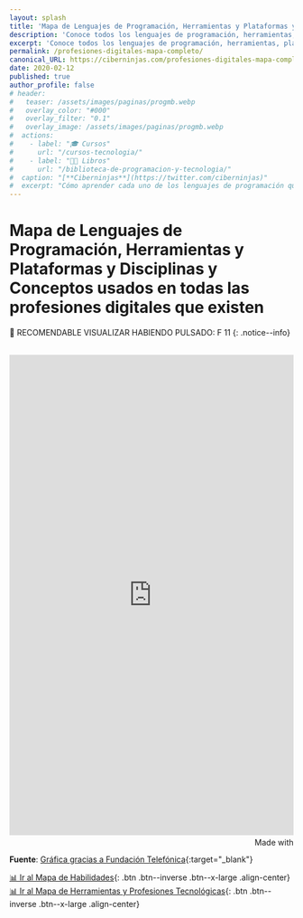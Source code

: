 ```yaml
---
layout: splash
title: 'Mapa de Lenguajes de Programación, Herramientas y Plataformas y Disciplinas y Conceptos usados en todas las profesiones digitales que existen'
description: 'Conoce todos los lenguajes de programación, herramientas, plataformas y displicinas diferentes que existen dentro del mundo de la tecnología'
excerpt: 'Conoce todos los lenguajes de programación, herramientas, plataformas y displicinas diferentes que existen dentro del mundo de la tecnología'
permalink: /profesiones-digitales-mapa-completo/
canonical_URL: https://ciberninjas.com/profesiones-digitales-mapa-completo/
date: 2020-02-12
published: true
author_profile: false
# header:
#   teaser: /assets/images/paginas/progmb.webp
#   overlay_color: "#000"
#   overlay_filter: "0.1"
#   overlay_image: /assets/images/paginas/progmb.webp
#  actions:
#    - label: "🎓 Cursos"
#      url: "/cursos-tecnologia/"
#    - label: "👨‍💻 Libros"
#      url: "/biblioteca-de-programacion-y-tecnologia/"
#  caption: "[**Ciberninjas**](https://twitter.com/ciberninjas)"
#  excerpt: "Cómo aprender cada uno de los lenguajes de programación que existen ¡Entra y conviértete en un auténtico ciberninja!"
---
```


# Mapa de Lenguajes de Programación, Herramientas y Plataformas y Disciplinas y Conceptos usados en todas las profesiones digitales que existen

🔎 RECOMENDABLE VISUALIZAR HABIENDO PULSADO: F 11
{: .notice--info}

<br />
<iframe src='https://public.flourish.studio/visualisation/1093121/embed' frameborder='0' scrolling='no' style='width:100%;height:850px;'></iframe><div style='width:100%!;margin-top:4px!important;text-align:right!important;'><a class='flourish-credit' href='https://public.flourish.studio/visualisation/1093121/?utm_source=embed&utm_campaign=visualisation/1093121' target='_top' style='text-decoration:none!important'><img alt='Made with Flourish' src='https://public.flourish.studio/resources/made_with_flourish.svg' style='width:105px!important;height:16px!important;border:none!important;margin:0!important;'> </a></div>

**Fuente**: [Gráfica gracias a Fundación Telefónica](https://twitter.com/EspacioFTef){:target="_blank"}

[📊 Ir al Mapa de Habilidades](/profesiones-digitales-mapas-habilidades/){: .btn .btn--inverse .btn--x-large .align-center}
[📊 Ir al Mapa de Herramientas y Profesiones Tecnológicas](/profesiones-digitales-mapa-herramientas-profesiones/){: .btn .btn--inverse .btn--x-large .align-center}
